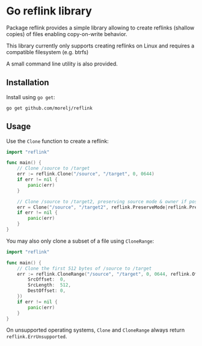 # Go reflink library

Package reflink provides a simple library allowing to create reflinks (shallow copies) of files enabling
copy-on-write behavior.

This library currently only supports creating reflinks on Linux and requires a compatible filesystem (e.g. btrfs)

A small command line utility is also provided.

## Installation

Install using `go get`:

```
go get github.com/morelj/reflink
```

## Usage

Use the `Clone` function to create a reflink:

```go
import "reflink"

func main() {
	// Clone /source to /target
	err := reflink.Clone("/source", "/target", 0, 0644)
	if err != nil {
		panic(err)
	}

	// Clone /source to /target2, preserving source mode & owner if possible
	err = Clone("/source", "/target2", reflink.PreserveMode|reflink.PreserveOwner|reflink.FailSafe, 0644)
	if err != nil {
		panic(err)
	}
}
```

You may also only clone a subset of a file using `CloneRange`:

```go
import "reflink"

func main() {
	// Clone the first 512 bytes of /source to /target
	err := reflink.CloneRange("/source", "/target", 0, 0644, reflink.Offsets{
		SrcOffset:  0,
		SrcLength:  512,
		DestOffset: 0,
	})
	if err != nil {
		panic(err)
	}
}
```

On unsupported operating systems, `Clone` and `CloneRange` always return `reflink.ErrUnsupported`.
